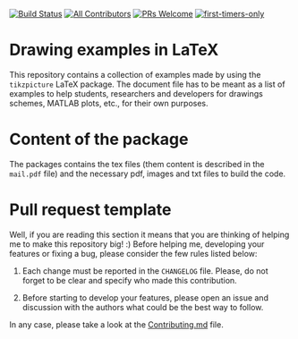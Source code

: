 [![Build Status](https://travis-ci.org/gsilano/drawingExample-LaTeX.svg?branch=master)](https://travis-ci.org/gsilano/drawingExample-LaTeX)
[![All Contributors](https://img.shields.io/badge/all_contributors-1-orange.svg?style=flat-square)](#contributors)
[![PRs Welcome](https://img.shields.io/badge/PRs-welcome-brightgreen.svg?style=flat-square)](http://makeapullrequest.com)
[![first-timers-only](https://img.shields.io/badge/first--timers--only-friendly-blue.svg?style=flat-square)](https://www.firsttimersonly.com/)

# Drawing examples in LaTeX
This repository contains a collection of examples made by using the `tikzpicture` LaTeX package. The document file has to be meant as a list of examples to help students, researchers and developers for drawings schemes, MATLAB plots, etc., for their own purposes.

# Content of the package

The packages contains the tex files (them content is described in the `mail.pdf` file) and the necessary pdf, images and txt files to build the code.

# Pull request template

Well, if you are reading this section it means that you are thinking of helping me to make this repository big! :) Before helping me, developing your features or fixing a bug, please consider the few rules listed below:

1. Each change must be reported in the ```CHANGELOG``` file. Please, do not forget to be clear and specify who made this contribution.

2. Before starting to develop your features, please open an issue and discussion with the authors what could be the best way to follow.

In any case, please take a look at the [Contributing.md](https://github.com/gsilano/drawingExample-LaTeX/blob/master/CONTRIBUTING.md) file.
